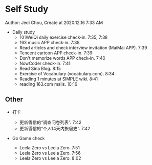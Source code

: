 # Self Study

Author: Jedi Chou, Create at 2020.12.16 7:33 AM

* Daily study
  * 101WeiQi daily exercise check-in. 7:35, 7:38
  * 163 music APP check-in. 7:38
  * Read articles and check interview invitation (MaiMai APP). 7:39
  * Tencent cartoon APP check-in. 7:39
  * Don't memorize words APP check-in. 7:40
  * NowCoder check-in. 7:41
  * Read Sina Blog. 8:15
  * Exercise of Vocabulary (vocabulary.com). 8:34
  * Reading 1 minutes at SIMPLE wiki. 8:41
  * reading 163.com mails. 10:16

## Other

* 打卡
  * 更新香信的“调查问卷列表”. 7:42
  * 更新香信的“个人14天内旅居史”. 7:42

* Go Game check
  * Leela Zero vs Leela Zero. 7:51
  * Leela Zero vs Leela Zero. 7:56
  * Leela Zero vs Leela Zero. 8:02
